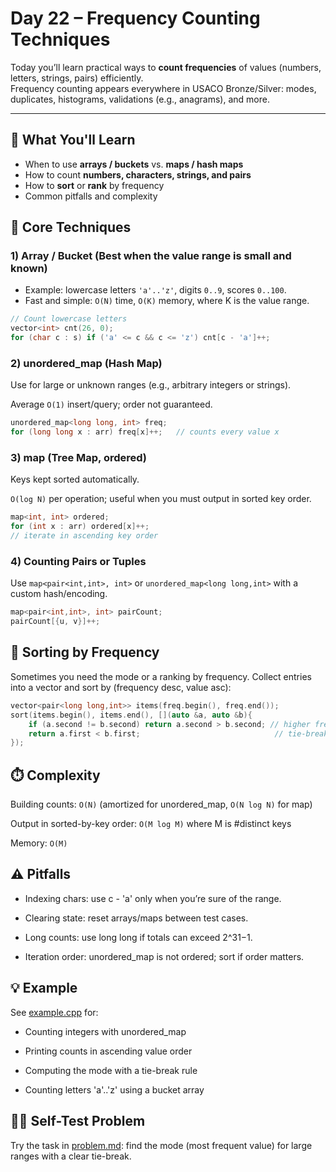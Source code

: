 # Day 22 – Frequency Counting Techniques

Today you’ll learn practical ways to **count frequencies** of values (numbers, letters, strings, pairs) efficiently.  
Frequency counting appears everywhere in USACO Bronze/Silver: modes, duplicates, histograms, validations (e.g., anagrams), and more.

---

## 📌 What You'll Learn

- When to use **arrays / buckets** vs. **maps / hash maps**
- How to count **numbers, characters, strings, and pairs**
- How to **sort** or **rank** by frequency
- Common pitfalls and complexity

## 🧰 Core Techniques

### 1) Array / Bucket (Best when the value range is small and known)
- Example: lowercase letters `'a'..'z'`, digits `0..9`, scores `0..100`.
- Fast and simple: `O(N)` time, `O(K)` memory, where K is the value range.

```cpp
// Count lowercase letters
vector<int> cnt(26, 0);
for (char c : s) if ('a' <= c && c <= 'z') cnt[c - 'a']++;
```

### 2) unordered_map (Hash Map)
Use for large or unknown ranges (e.g., arbitrary integers or strings).

Average `O(1)` insert/query; order not guaranteed.

```cpp
unordered_map<long long, int> freq;
for (long long x : arr) freq[x]++;   // counts every value x
```

### 3) map (Tree Map, ordered)
Keys kept sorted automatically.

`O(log N)` per operation; useful when you must output in sorted key order.

```cpp
map<int, int> ordered;
for (int x : arr) ordered[x]++;
// iterate in ascending key order
```

### 4) Counting Pairs or Tuples
Use `map<pair<int,int>, int>` or `unordered_map<long long,int>` with a custom hash/encoding.

```cpp
map<pair<int,int>, int> pairCount;
pairCount[{u, v}]++;
```

## 🔎 Sorting by Frequency
Sometimes you need the mode or a ranking by frequency.
Collect entries into a vector and sort by (frequency desc, value asc):

```cpp
vector<pair<long long,int>> items(freq.begin(), freq.end());
sort(items.begin(), items.end(), [](auto &a, auto &b){
    if (a.second != b.second) return a.second > b.second; // higher freq first
    return a.first < b.first;                              // tie-break by value
});
```

## ⏱️ Complexity
Building counts: `O(N)` (amortized for unordered_map, `O(N log N)` for map)

Output in sorted-by-key order: `O(M log M)` where M is #distinct keys

Memory: `O(M)`

## ⚠️ Pitfalls
- Indexing chars: use c - 'a' only when you’re sure of the range.

- Clearing state: reset arrays/maps between test cases.

- Long counts: use long long if totals can exceed 2^31−1.

- Iteration order: unordered_map is not ordered; sort if order matters.

## 💡 Example
See [example.cpp](./example.cpp) for:

- Counting integers with unordered_map

- Printing counts in ascending value order

- Computing the mode with a tie-break rule

- Counting letters 'a'..'z' using a bucket array

## 🏋️‍♂️ Self-Test Problem
Try the task in [problem.md](./problem.md): find the mode (most frequent value) for large ranges with a clear tie-break.